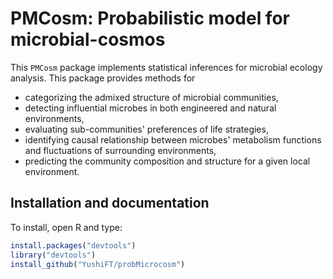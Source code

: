 PMCosm: Probabilistic model for microbial-cosmos
=======

This `PMCosm` package implements statistical inferences for microbial ecology analysis. This package provides methods for 

* categorizing the admixed structure of microbial communities,
* detecting influential microbes in both engineered and natural environments,
* evaluating sub-communities' preferences of life strategies,
* identifying causal relationship between microbes' metabolism functions and fluctuations of surrounding environments,
* predicting the community composition and structure for a given local environment. 

Installation and documentation
---------------------------------------

To install, open R and type:

```R
install.packages("devtools")
library("devtools")
install_github("YushiFT/probMicrocosm")
```
